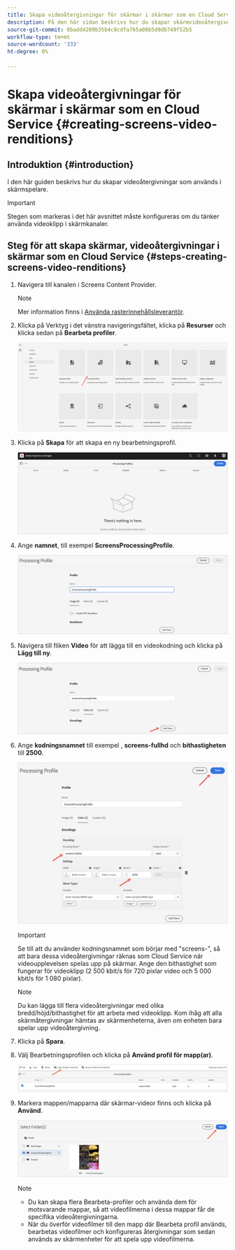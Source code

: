 ```yaml
---
title: Skapa videoåtergivningar för skärmar i skärmar som en Cloud Service
description: På den här sidan beskrivs hur du skapar skärmvideoåtergivningar i skärmar som en Cloud Service.
source-git-commit: 0badd4209b35b4c8cdfa765a08b5d9db749f52b5
workflow-type: tm+mt
source-wordcount: '333'
ht-degree: 0%

---
```



# Skapa videoåtergivningar för skärmar i skärmar som en Cloud Service {#creating-screens-video-renditions}

## Introduktion {#introduction}

I den här guiden beskrivs hur du skapar videoåtergivningar som används i skärmspelare.

>[!IMPORTANT]
>Stegen som markeras i det här avsnittet måste konfigureras om du tänker använda videoklipp i skärmkanaler.

## Steg för att skapa skärmar, videoåtergivningar i skärmar som en Cloud Service {#steps-creating-screens-video-renditions}

1. Navigera till kanalen i Screens Content Provider.

   >[!NOTE]
   >Mer information finns i [Använda rasterinnehållsleverantör](https://experienceleague.adobe.com/docs/experience-manager-cloud-service/screens-as-cloud-service/configure-screens-cloud/using-screens-content-provider.html?lang=en#screens-content-provider).

1. Klicka på Verktyg i det vänstra navigeringsfältet, klicka på **Resurser** och klicka sedan på **Bearbeta profiler**.

   ![](/help/screens-cloud/assets/configure/screens-cp-3.png)

1. Klicka på **Skapa** för att skapa en ny bearbetningsprofil.

   ![](/help/screens-cloud/assets/configure/screens-video-2.png)

1. Ange **namnet**, till exempel **ScreensProcessingProfile**.

   ![](/help/screens-cloud/assets/configure/screens-video-3.png)

1. Navigera till fliken **Video** för att lägga till en videokodning och klicka på **Lägg till ny**.

   ![](/help/screens-cloud/assets/configure/screens-video-4a.png)

1. Ange **kodningsnamnet** till exempel , **screens-fullhd** och **bithastigheten** till **2500**.

   ![](/help/screens-cloud/assets/configure/screens-video-4.png)

   >[!IMPORTANT]
   >Se till att du använder kodningsnamnet som börjar med &quot;screens-&quot;, så att bara dessa videoåtergivningar räknas som Cloud Service när videoupplevelsen spelas upp på skärmar. Ange den bithastighet som fungerar för videoklipp (2 500 kbit/s för 720 pixlar video och 5 000 kbit/s för 1 080 pixlar).

   >[!NOTE]
   >Du kan lägga till flera videoåtergivningar med olika bredd/höjd/bithastighet för att arbeta med videoklipp. Kom ihåg att alla skärmåtergivningar hämtas av skärmenheterna, även om enheten bara spelar upp videoåtergivning.

1. Klicka på **Spara**.

1. Välj Bearbetningsprofilen och klicka på **Använd profil för mapp(ar)**.

   ![](/help/screens-cloud/assets/configure/screens-video-5.png)

1. Markera mappen/mapparna där skärmar-videor finns och klicka på **Använd**.

   ![](/help/screens-cloud/assets/configure/screens-video-6.png)

   >[!NOTE]
   >* Du kan skapa flera Bearbeta-profiler och använda dem för motsvarande mappar, så att videofilmerna i dessa mappar får de specifika videoåtergivningarna.
   >* När du överför videofilmer till den mapp där Bearbeta profil används, bearbetas videofilmer och konfigureras återgivningar som sedan används av skärmenheter för att spela upp videofilmerna.


